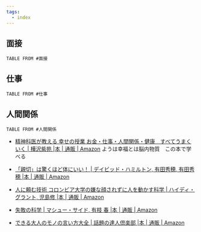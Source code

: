 ```yaml
---
tags:
  - index
---
```

## 面接
```dataview
TABLE FROM #面接
```

## 仕事
```dataview
TABLE FROM #仕事
```

## 人間関係
```dataview
TABLE FROM #人間関係 
```
- [精神科医が教える 幸せの授業 お金・仕事・人間関係・健康　すべてうまくいく | 樺沢紫苑 |本 | 通販 | Amazon](https://www.amazon.co.jp/exec/obidos/ASIN/4864109818/presidentjp-22)
ようは幸福とは脳内物質　この本で学べる 

- [「親切」は驚くほど体にいい！ | デイビッド・ハミルトン, 有田秀穂, 有田秀穂 |本 | 通販 | Amazon](https://www.amazon.co.jp/exec/obidos/ASIN/4864101094/0227-22/ref=nosim/)


- [人に頼む技術 コロンビア大学の嫌な顔されずに人を動かす科学 | ハイディ・グラント, 児島修 |本 | 通販 | Amazon](https://www.amazon.co.jp/%E4%BA%BA%E3%81%AB%E9%A0%BC%E3%82%80%E6%8A%80%E8%A1%93-%E3%82%B3%E3%83%AD%E3%83%B3%E3%83%93%E3%82%A2%E5%A4%A7%E5%AD%A6%E3%81%AE%E5%AB%8C%E3%81%AA%E9%A1%94%E3%81%95%E3%82%8C%E3%81%9A%E3%81%AB%E4%BA%BA%E3%82%92%E5%8B%95%E3%81%8B%E3%81%99%E7%A7%91%E5%AD%A6-%E3%83%8F%E3%82%A4%E3%83%87%E3%82%A3%E3%83%BB%E3%82%B0%E3%83%A9%E3%83%B3%E3%83%88/dp/4198648557)
- [失敗の科学 | マシュー・サイド, 有枝 春 |本 | 通販 | Amazon](https://www.amazon.co.jp/%E5%A4%B1%E6%95%97%E3%81%AE%E7%A7%91%E5%AD%A6-%E5%A4%B1%E6%95%97%E3%81%8B%E3%82%89%E5%AD%A6%E7%BF%92%E3%81%99%E3%82%8B%E7%B5%84%E7%B9%94%E3%80%81%E5%AD%A6%E7%BF%92%E3%81%A7%E3%81%8D%E3%81%AA%E3%81%84%E7%B5%84%E7%B9%94-%E3%83%9E%E3%82%B7%E3%83%A5%E3%83%BC%E3%83%BB%E3%82%B5%E3%82%A4%E3%83%89/dp/4799320238)
- [できる大人のモノの言い方大全 | 話題の達人倶楽部 |本 | 通販 | Amazon](https://www.amazon.co.jp/%E3%81%A7%E3%81%8D%E3%82%8B%E5%A4%A7%E4%BA%BA%E3%81%AE%E3%83%A2%E3%83%8E%E3%81%AE%E8%A8%80%E3%81%84%E6%96%B9%E5%A4%A7%E5%85%A8-%E8%A9%B1%E9%A1%8C%E3%81%AE%E9%81%94%E4%BA%BA%E5%80%B6%E6%A5%BD%E9%83%A8/dp/4413110749/ref=sr_1_3?__mk_ja_JP=%E3%82%AB%E3%82%BF%E3%82%AB%E3%83%8A&crid=3CM5IO38GQQ4&dib=eyJ2IjoiMSJ9.7KvOl1egTsAjI1gFES9PaSqzss3lcfi3YT04vMX-eeo7VWJ4IBWG_gg5ILHbl7Wz40FGVVTIsgB81DJoZlPnulsolE1depTwknelbES1VVoMdY6Fd8Yrt7RZ2kdovmtzAMgZeNZOCs7zI2WKS9gIQ25jsJHJA4iwMZTVpRscAi0KnApmogWFY6lAIxjKDyjK7HCxarEO-oSXa_kNiRUPdBEYd2XM_gBx9IAnVkJU0hE.auJZBYHF-F5YLCkGo3On9Yz4PC4e032uD3IigRhhxQM&dib_tag=se&keywords=%E8%A8%80%E3%81%84%E6%96%B9%E5%A4%A7%E5%85%A8&qid=1709140074&s=books&sprefix=%E8%A8%80%E3%81%84%E6%96%B9%E5%A4%A7%E5%85%A8%2Cstripbooks%2C283&sr=1-3)